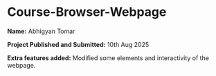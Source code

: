 # Course-Browser-Webpage

**Name:** Abhigyan Tomar

**Project Published and Submitted:** 10th Aug 2025

**Extra features added:** Modified some elements and interactivity of the webpage.
